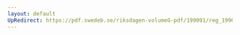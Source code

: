 ```yaml
---
layout: default
UpRedirect: https://pdf.swedeb.se/riksdagen-volumeG-pdf/199091/reg_199091/reg_199091_0292.pdf
---
```

